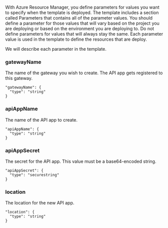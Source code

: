 With Azure Resource Manager, you define parameters for values you want to specify when the template is deployed. The template includes a section called Parameters that contains all of the parameter values.
You should define a parameter for those values that will vary based on the project you are deploying or based on the 
environment you are deploying to. Do not define parameters for values that will always stay the same. Each parameter value is used in the template to define the resources that are deploy. 

We will describe each parameter in the template.

### gatewayName

The name of the gateway you wish to create. The API app gets registered to this gateway.

    "gatewayName": {
      "type": "string"
    }

### apiAppName

The name of the API app to create.
    
    "apiAppName": {
      "type": "string"
    }

### apiAppSecret

The secret for the API app. This value must be a base64-encoded string.

    "apiAppSecret": {
      "type": "securestring"
    }

### location

The location for the new API app.

    "location": {
      "type": "string"
    }

